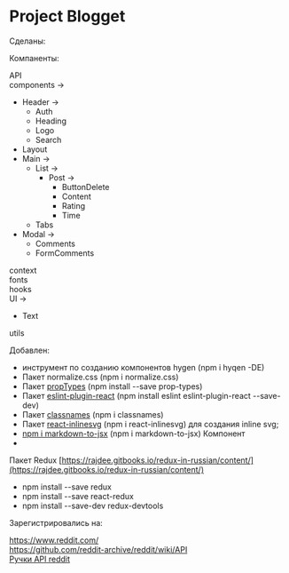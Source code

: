 # Project **Blogget**

Сделаны: <br/>

Компаненты:

API<br/>
components -> 
  * Header ->
    * Auth
    * Heading 
    * Logo
    * Search
  * Layout
  * Main ->  
    * List -> 
      * Post ->  
        * ButtonDelete 
        * Content 
        * Rating 
        * Time
    * Tabs
  * Modal -> 
    * Comments
    * FormComments

context<br/> 
fonts<br/>
hooks<br/>
UI ->
  * Text
  
utils<br/>

Добавлен:

* инструмент по созданию компонентов hygen (npm i hyqen -DE)
* Пакет normalize.css (npm i normalize.css)
* Пакет [propTypes](https://www.npmjs.com/package/prop-types) (npm install --save prop-types)
* Пакет [eslint-plugin-react](https://www.npmjs.com/package/eslint-plugin-react) (npm install eslint eslint-plugin-react --save-dev)
* Пакет [classnames](https://www.npmjs.com/package/classnames) (npm i classnames) 
* Пакет [react-inlinesvg](https://github.com/gilbarbara/react-inlinesvg) (npm i react-inlinesvg) для создания inline svg;
* [npm i markdown-to-jsx](https://www.npmjs.com/package/markdown-to-jsx) (npm i markdown-to-jsx) Компонент
* 
  
  Пакет Redux [https://rajdee.gitbooks.io/redux-in-russian/content/](https://rajdee.gitbooks.io/redux-in-russian/content/)

* npm install --save redux
* npm install --save react-redux
* npm install --save-dev redux-devtools


Зарегистрировались на:

https://www.reddit.com/ <br>
https://github.com/reddit-archive/reddit/wiki/API <br>
[Ручки API reddit](https://www.reddit.com/dev/api/)

